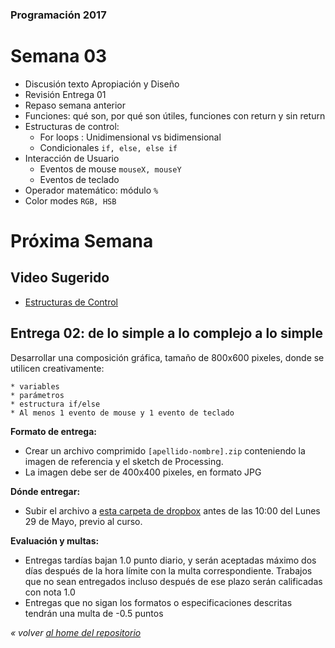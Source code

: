 ### Programación 2017
# Semana 03

* Discusión texto Apropiación y Diseño
* Revisión Entrega 01
* Repaso semana anterior
* Funciones: qué son, por qué son útiles, funciones con return y sin return
* Estructuras de control:
  * For loops : Unidimensional vs bidimensional
  * Condicionales `if, else, else if`
* Interacción de Usuario
	* Eventos de mouse `mouseX, mouseY`
	* Eventos de teclado
* Operador matemático: módulo `%`
* Color modes `RGB, HSB`

# Próxima Semana
## Video Sugerido
* [Estructuras de Control](https://www.acamica.com/clases/373/programacion-creativa-con-processing/estructuras-de-control-condicionales)


## Entrega 02: de lo simple a lo complejo a lo simple
Desarrollar una composición gráfica, tamaño de 800x600 pixeles, donde se utilicen creativamente:

	* variables
	* parámetros
	* estructura if/else
	* Al menos 1 evento de mouse y 1 evento de teclado
  **Formato de entrega:**
  * Crear un archivo comprimido `[apellido-nombre].zip` conteniendo la imagen de referencia y el sketch de Processing.
  * La imagen debe ser de 400x400 pixeles, en formato JPG

  **Dónde entregar:**
  * Subir el archivo a [esta carpeta de dropbox](https://www.dropbox.com/request/tnvg7EbC9bnlaX6PvvHH) antes de las 10:00 del Lunes 29 de Mayo, previo al curso.

  **Evaluación y multas:**
  * Entregas tardías bajan 1.0 punto diario, y serán aceptadas máximo dos días después de la hora límite con la multa correspondiente. Trabajos que no sean entregados incluso después de ese plazo serán calificadas con nota 1.0
  * Entregas que no sigan los formatos o especificaciones descritas tendrán una multa de -0.5 puntos


*« volver [al home del repositorio](https://github.com/Franzel/UDD_Programacion_2017_1sem)*
